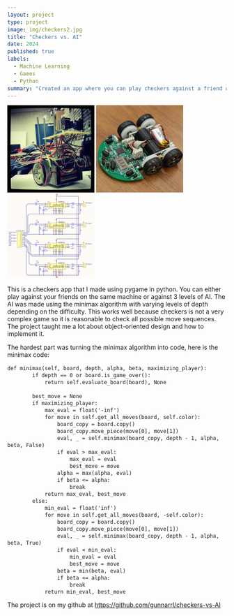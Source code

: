 ```yaml
---
layout: project
type: project
image: img/checkers2.jpg
title: "Checkers vs. AI"
date: 2024
published: true
labels:
  - Machine Learning
  - Games
  - Python
summary: "Created an app where you can play checkers against a friend or varying levels of AI"
---
```


<div class="text-center p-4">
  <img width="200px" src="../img/micromouse/micromouse-robot.png" class="img-thumbnail" >
  <img width="200px" src="../img/micromouse/micromouse-robot-2.jpg" class="img-thumbnail" >
  <img width="200px" src="../img/micromouse/micromouse-circuit.png" class="img-thumbnail" >
</div>

This is a checkers app that I made using pygame in python. You can either play against your friends on the same machine or against 3 levels of AI. The AI was made using the minimax algorithm with varying levels
of depth depending on the difficulty. This works well because checkers is not a very complex game so it is reasonable to check all possible move sequences. The project taught me a lot about object-oriented design
and how to implement it.

The hardest part was turning the minimax algorithm into code, here is the minimax code:
```
def minimax(self, board, depth, alpha, beta, maximizing_player):
        if depth == 0 or board.is_game_over():
            return self.evaluate_board(board), None

        best_move = None
        if maximizing_player:
            max_eval = float('-inf')
            for move in self.get_all_moves(board, self.color):
                board_copy = board.copy()
                board_copy.move_piece(move[0], move[1])
                eval, _ = self.minimax(board_copy, depth - 1, alpha, beta, False)
                if eval > max_eval:
                    max_eval = eval
                    best_move = move
                alpha = max(alpha, eval)
                if beta <= alpha:
                    break
            return max_eval, best_move
        else:
            min_eval = float('inf')
            for move in self.get_all_moves(board, -self.color):
                board_copy = board.copy()
                board_copy.move_piece(move[0], move[1])
                eval, _ = self.minimax(board_copy, depth - 1, alpha, beta, True)
                if eval < min_eval:
                    min_eval = eval
                    best_move = move
                beta = min(beta, eval)
                if beta <= alpha:
                    break
            return min_eval, best_move
```

The project is on my github at https://github.com/gunnarrl/checkers-vs-AI
